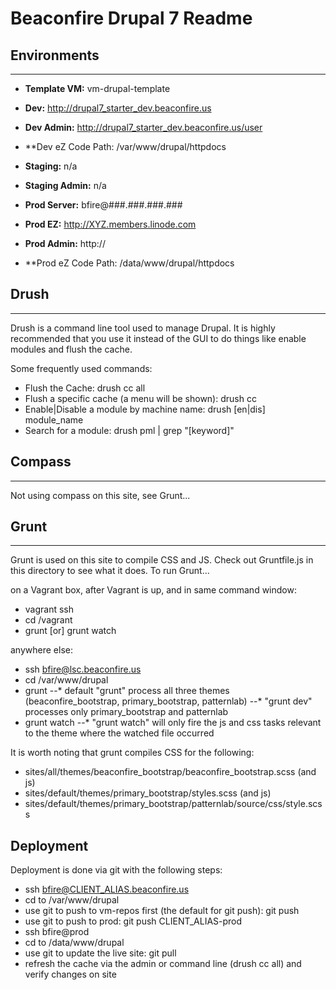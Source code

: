 # Beaconfire Drupal 7 Readme

## Environments
----------

* **Template VM:**			vm-drupal-template

* **Dev:**              http://drupal7_starter_dev.beaconfire.us
* **Dev Admin:**        http://drupal7_starter_dev.beaconfire.us/user
* **Dev eZ Code Path:   /var/www/drupal/httpdocs
* **Staging:**          n/a
* **Staging Admin:**    n/a
* **Prod Server:**      bfire@###.###.###.###
* **Prod EZ:**          http://XYZ.members.linode.com
* **Prod Admin:**       http://
* **Prod eZ Code Path:  /data/www/drupal/httpdocs


## Drush
----------
Drush is a command line tool used to manage Drupal. It is highly recommended
that you use it instead of the GUI to do things like enable modules and flush the cache.

Some frequently used commands: 
- Flush the Cache: drush cc all 
- Flush a specific cache (a menu will be shown): drush cc
- Enable|Disable a module by machine name: drush [en|dis] module_name 
- Search for a module: drush pml | grep "[keyword]"

 
## Compass
----------
Not using compass on this site, see Grunt...

 
## Grunt
-----
Grunt is used on this site to compile CSS and JS. Check out Gruntfile.js in this directory to see what it does.
To run Grunt...

on a Vagrant box, after Vagrant is up, and in same command window:
* vagrant ssh
* cd /vagrant
* grunt [or] grunt watch

anywhere else:
* ssh bfire@lsc.beaconfire.us
* cd /var/www/drupal
* grunt
--* default "grunt" process all three themes (beaconfire_bootstrap, primary_bootstrap, patternlab)
--* "grunt dev" processes only primary_bootstrap and patternlab
* grunt watch
--* "grunt watch" will only fire the js and css tasks relevant to the theme where the watched file occurred

It is worth noting that grunt compiles CSS for the following:
* sites/all/themes/beaconfire_bootstrap/beaconfire_bootstrap.scss (and js)
* sites/default/themes/primary_bootstrap/styles.scss (and js)
* sites/default/themes/primary_bootstrap/patternlab/source/css/style.scss


Deployment
----------

Deployment is done via git with the following steps:
* ssh bfire@CLIENT_ALIAS.beaconfire.us
* cd to /var/www/drupal
* use git to push to vm-repos first (the default for git push): git push
* use git to push to prod: git push CLIENT_ALIAS-prod
* ssh bfire@prod
* cd to /data/www/drupal
* use git to update the live site: git pull
* refresh the cache via the admin or command line (drush cc all) and verify changes on site

